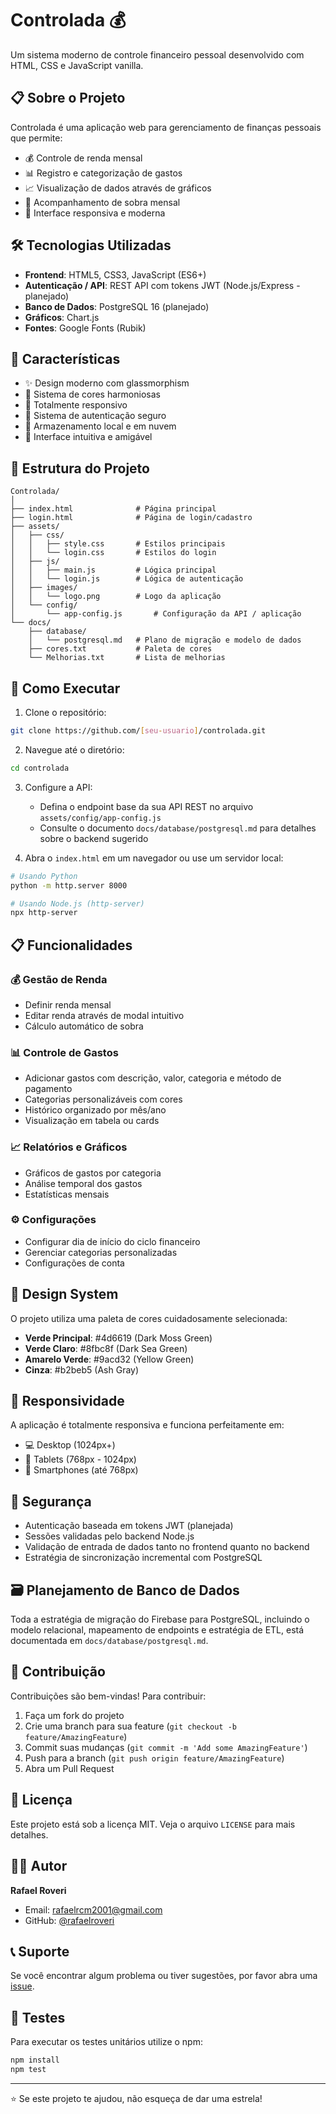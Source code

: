 # Controlada 💰

Um sistema moderno de controle financeiro pessoal desenvolvido com HTML, CSS e JavaScript vanilla.

## 📋 Sobre o Projeto

Controlada é uma aplicação web para gerenciamento de finanças pessoais que permite:

- 💰 Controle de renda mensal
- 📊 Registro e categorização de gastos
- 📈 Visualização de dados através de gráficos
- 🎯 Acompanhamento de sobra mensal
- 📱 Interface responsiva e moderna

## 🛠️ Tecnologias Utilizadas

- **Frontend**: HTML5, CSS3, JavaScript (ES6+)
- **Autenticação / API**: REST API com tokens JWT (Node.js/Express - planejado)
- **Banco de Dados**: PostgreSQL 16 (planejado)
- **Gráficos**: Chart.js
- **Fontes**: Google Fonts (Rubik)

## 🎨 Características

- ✨ Design moderno com glassmorphism
- 🌈 Sistema de cores harmoniosas
- 📱 Totalmente responsivo
- 🔐 Sistema de autenticação seguro
- 💾 Armazenamento local e em nuvem
- 🎯 Interface intuitiva e amigável

## 📁 Estrutura do Projeto

```
Controlada/
│
├── index.html              # Página principal
├── login.html              # Página de login/cadastro
├── assets/
│   ├── css/
│   │   ├── style.css       # Estilos principais
│   │   └── login.css       # Estilos do login
│   ├── js/
│   │   ├── main.js         # Lógica principal
│   │   └── login.js        # Lógica de autenticação
│   ├── images/
│   │   └── logo.png        # Logo da aplicação
│   └── config/
│       └── app-config.js       # Configuração da API / aplicação
└── docs/
    ├── database/
    │   └── postgresql.md   # Plano de migração e modelo de dados
    ├── cores.txt           # Paleta de cores
    └── Melhorias.txt       # Lista de melhorias
```

## 🚀 Como Executar

1. Clone o repositório:
```bash
git clone https://github.com/[seu-usuario]/controlada.git
```

2. Navegue até o diretório:
```bash
cd controlada
```

3. Configure a API:
   - Defina o endpoint base da sua API REST no arquivo `assets/config/app-config.js`
   - Consulte o documento `docs/database/postgresql.md` para detalhes sobre o backend sugerido

4. Abra o `index.html` em um navegador ou use um servidor local:
```bash
# Usando Python
python -m http.server 8000

# Usando Node.js (http-server)
npx http-server
```

## 📋 Funcionalidades

### 💰 Gestão de Renda
- Definir renda mensal
- Editar renda através de modal intuitivo
- Cálculo automático de sobra

### 📊 Controle de Gastos
- Adicionar gastos com descrição, valor, categoria e método de pagamento
- Categorias personalizáveis com cores
- Histórico organizado por mês/ano
- Visualização em tabela ou cards

### 📈 Relatórios e Gráficos
- Gráficos de gastos por categoria
- Análise temporal dos gastos
- Estatísticas mensais

### ⚙️ Configurações
- Configurar dia de início do ciclo financeiro
- Gerenciar categorias personalizadas
- Configurações de conta

## 🎨 Design System

O projeto utiliza uma paleta de cores cuidadosamente selecionada:

- **Verde Principal**: #4d6619 (Dark Moss Green)
- **Verde Claro**: #8fbc8f (Dark Sea Green)
- **Amarelo Verde**: #9acd32 (Yellow Green)
- **Cinza**: #b2beb5 (Ash Gray)

## 📱 Responsividade

A aplicação é totalmente responsiva e funciona perfeitamente em:
- 💻 Desktop (1024px+)
- 📱 Tablets (768px - 1024px)
- 📱 Smartphones (até 768px)

## 🔐 Segurança

- Autenticação baseada em tokens JWT (planejada)
- Sessões validadas pelo backend Node.js
- Validação de entrada de dados tanto no frontend quanto no backend
- Estratégia de sincronização incremental com PostgreSQL

## 🗃️ Planejamento de Banco de Dados

Toda a estratégia de migração do Firebase para PostgreSQL, incluindo o modelo relacional, mapeamento de endpoints e estratégia de ETL, está documentada em `docs/database/postgresql.md`.

## 🤝 Contribuição

Contribuições são bem-vindas! Para contribuir:

1. Faça um fork do projeto
2. Crie uma branch para sua feature (`git checkout -b feature/AmazingFeature`)
3. Commit suas mudanças (`git commit -m 'Add some AmazingFeature'`)
4. Push para a branch (`git push origin feature/AmazingFeature`)
5. Abra um Pull Request

## 📄 Licença

Este projeto está sob a licença MIT. Veja o arquivo `LICENSE` para mais detalhes.

## 👨‍💻 Autor

**Rafael Roveri**
- Email: rafaelrcm2001@gmail.com
- GitHub: [@rafaelroveri](https://github.com/rafaelroveri)

## 📞 Suporte

Se você encontrar algum problema ou tiver sugestões, por favor abra uma [issue](https://github.com/[seu-usuario]/controlada/issues).

## 🧪 Testes

Para executar os testes unitários utilize o npm:

```bash
npm install
npm test
```

---

⭐ Se este projeto te ajudou, não esqueça de dar uma estrela!
